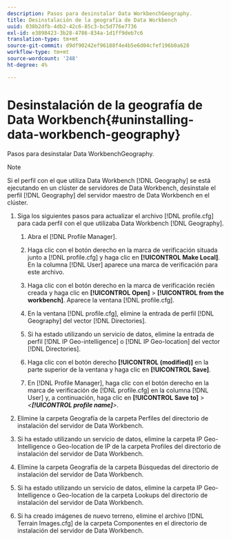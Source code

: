 ```yaml
---
description: Pasos para desinstalar Data WorkbenchGeography.
title: Desinstalación de la geografía de Data Workbench
uuid: 038b2dfb-4db2-42c6-85c3-bc5d776e7736
exl-id: e3898423-3b28-4786-834a-1d1ff9deb7c6
translation-type: tm+mt
source-git-commit: d9df90242ef96188f4e4b5e6d04cfef196b0a628
workflow-type: tm+mt
source-wordcount: '248'
ht-degree: 4%

---
```


# Desinstalación de la geografía de Data Workbench{#uninstalling-data-workbench-geography}

Pasos para desinstalar Data WorkbenchGeography.

>[!NOTE]
>
>Si el perfil con el que utiliza Data Workbench [!DNL Geography] se está ejecutando en un clúster de servidores de Data Workbench, desinstale el perfil [!DNL Geography] del servidor maestro de Data Workbench en el clúster.

1. Siga los siguientes pasos para actualizar el archivo [!DNL profile.cfg] para cada perfil con el que utilizaba Data Workbench [!DNL Geography].

   1. Abra el [!DNL Profile Manager].
   1. Haga clic con el botón derecho en la marca de verificación situada junto a [!DNL profile.cfg] y haga clic en **[!UICONTROL Make Local]**. En la columna [!DNL User] aparece una marca de verificación para este archivo.

   1. Haga clic con el botón derecho en la marca de verificación recién creada y haga clic en **[!UICONTROL Open]** > **[!UICONTROL from the workbench]**. Aparece la ventana [!DNL profile.cfg].

   1. En la ventana [!DNL profile.cfg], elimine la entrada de perfil [!DNL Geography] del vector [!DNL Directories].

   1. Si ha estado utilizando un servicio de datos, elimine la entrada de perfil [!DNL IP Geo-intelligence] o [!DNL IP Geo-location] del vector [!DNL Directories].

   1. Haga clic con el botón derecho **[!UICONTROL (modified)]** en la parte superior de la ventana y haga clic en **[!UICONTROL Save]**.

   1. En [!DNL Profile Manager], haga clic con el botón derecho en la marca de verificación de [!DNL profile.cfg] en la columna [!DNL User] y, a continuación, haga clic en **[!UICONTROL Save to]** > *&lt;**[!UICONTROL profile name]**>*.

1. Elimine la carpeta Geografía de la carpeta Perfiles del directorio de instalación del servidor de Data Workbench.
1. Si ha estado utilizando un servicio de datos, elimine la carpeta IP Geo-Intelligence o Geo-location de IP de la carpeta Profiles del directorio de instalación del servidor de Data Workbench.
1. Elimine la carpeta Geografía de la carpeta Búsquedas del directorio de instalación del servidor de Data Workbench.
1. Si ha estado utilizando un servicio de datos, elimine la carpeta IP Geo-Intelligence o Geo-location de la carpeta Lookups del directorio de instalación del servidor de Data Workbench.
1. Si ha creado imágenes de nuevo terreno, elimine el archivo [!DNL Terrain Images.cfg] de la carpeta Componentes en el directorio de instalación del servidor de Data Workbench.
